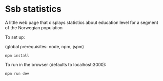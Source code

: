 # Ssb statistics

A little web page that displays statistics about education level for
a segment of the Norwegian population

To set up:

(global prerequisites: node, npm, jspm)

```
npm install
```


To run in the browser (defaults to localhost:3000):

```
npm run dev
```
